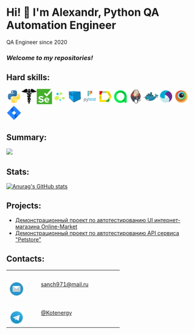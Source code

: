 # Hi! 👋 I'm Alexandr, Python QA Automation Engineer
QA Engineer since 2020

### *Welcome to my repositories!*

## Hard skills:

<img src="icons/python_logo_and_wordmark.svg" height="40" width="40" /><img src="icons/requests.png" height="40" width="40" /><img src="icons/selenium.png" height="40" width="40" /><img src="icons/selene.png" height="40" width="40" /><img src="icons/selenoid.svg" height="40" width="40" /><img src="icons/pytest_logo.svg" height="40" width="40" /><img src="icons/allure_Report.svg" height="40" width="40" /><img src="icons/allure_EE.svg" height="40" width="40" /><img src="icons/jenkins.svg" height="40" width="40" /><img src="icons/docker.svg" height="40" width="40" /><img src="icons/appium.svg" height="40" width="40" /><img src="icons/browserstack.svg" height="40" width="40" /><img src="icons/jira.svg" height="40" width="40" />

## Summary:

![](https://github-profile-summary-cards.vercel.app/api/cards/profile-details?username=AQuAgenerale97)

## Stats:

[![Anurag's GitHub stats](https://github-readme-stats.vercel.app/api?username=AQuAgenerale97)](https://github.com/AQuAgenerale97/github-readme-stats)

## Projects:
- <a target="_blank" href="https://github.com/AQuAgenerale97/ui_autotests_online_market">Демонстрационный проект по автотестированию UI интернет-магазина Online-Market </a>
- <a target="_blank" href="https://github.com/AQuAgenerale97/api_autotests_Petstore">Демонстрационный проект по автотестированию API сервиса "Petstore"</a>

## Contacts:

<table width="100%" border="0">
  <tr> 
    <td width="70" height="70" valign="bottom"><img src="icons/mail.png" height="40" width="40"></td>
    <td width="200" height="70" valign="middle"><a href="mailto:inbox@ponomarev-iv.ru">sanch971@mail.ru</a></td>
  </tr>
  <tr>
    <td width="70" height="70" valign="bottom"><img src="icons/telegram.svg" height="40" width="40"></td>
    <td width="200" height="70" valign="middle"><a href="https://t.me/IV_Ponomarev">@Kotenergy</a></td>
  </tr>
</table>

<!--
**AQuAgenerale97/AQuAgenerale97** is a ✨ _special_ ✨ repository because its `README.md` (this file) appears on your GitHub profile.

